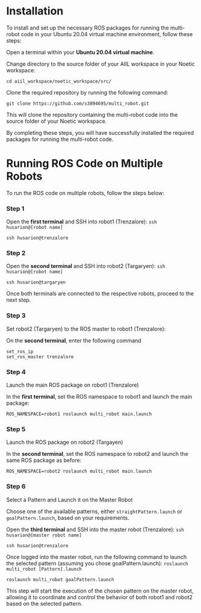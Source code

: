 # Installation
To install and set up the necessary ROS packages for running the multi-robot code in your Ubuntu 20.04 virtual machine environment, follow these steps:

Open a terminal within your **Ubuntu 20.04 virtual machine**.

Change directory to the source folder of your AIIL workspace in your Noetic workspace:

```
cd aiil_workspace/noetic_workspace/src/
```

Clone the required repository by running the following command:

```
git clone https://github.com/s3894695/multi_robot.git
```

This will clone the repository containing the multi-robot code into the source folder of your Noetic workspace.

By completing these steps, you will have successfully installed the required packages for running the multi-robot code.

# Running ROS Code on Multiple Robots

To run the ROS code on multiple robots, follow the steps below:

### Step 1 
Open the **first terminal** and SSH into robot1 (Trenzalore):
`ssh husarion@[robot name]`

```
ssh husarion@trenzalore
```

### Step 2
Open the **second terminal** and SSH into robot2 (Targaryen):
`ssh husarion@[robot name]`

```
ssh husarion@targaryen
```

Once both terminals are connected to the respective robots, proceed to the next step.

### Step 3
Set robot2 (Targaryen) to the ROS master to robot1 (Trenzalore):

On the **second terminal**, enter the following command

```
set_ros_ip
set_ros_master trenzalore
```

### Step 4
Launch the main ROS package on robot1 (Trenzalore)

In the **first terminal**, set the ROS namespace to robot1 and launch the main package:

```
ROS_NAMESPACE=robot1 roslaunch multi_robot main.launch
```

### Step 5
Launch the ROS package on robot2 (Targayen)

In the **second terminal**, set the ROS namespace to robot2 and launch the same ROS package as before:

```
ROS_NAMESPACE=robot2 roslaunch multi_robot main.launch
```

### Step 6
Select a Pattern and Launch it on the Master Robot

Choose one of the available patterns, either `straightPattern.launch` or `goalPattern.launch`, based on your requirements.

Open the **third terminal** and SSH into the master robot (Trenzalore): `ssh husarion@[master robot name]`

```
ssh husarion@trenzalore
```

Once logged into the master robot, run the following command to launch the selected pattern (assuming you chose goalPattern.launch): `roslaunch multi_robot [Pattern].launch`
```
roslaunch multi_robot goalPattern.launch
```

This step will start the execution of the chosen pattern on the master robot, allowing it to coordinate and control the behavior of both robot1 and robot2 based on the selected pattern.
